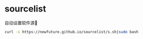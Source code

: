 # sourcelist
自动设置软件源:notebook:

```bash
curl -s https://newfuture.github.io/sourcelist/s.sh|sudo bash
```
